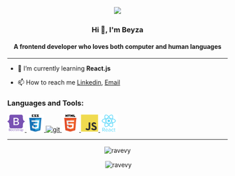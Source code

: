 <p align="center"><img src="https://nextshark.com/wp-content/uploads/2018/01/007.gif" height="250" /></p>


<h3 align="center">Hi 👋, I'm Beyza</h3>
<h4 align="center">A frontend developer who loves both computer and human languages</h4>


_____



- 🌱 I’m currently learning **React.js**

- 📫 How to reach me [Linkedin](https://www.linkedin.com/in/fbeyzab/), [Email](mailto:beyzbaser@gmail.com)


<h3 align="left">Languages and Tools:</h3>
<p align="left"> <a href="https://getbootstrap.com" target="_blank" rel="noreferrer"> <img src="https://raw.githubusercontent.com/devicons/devicon/master/icons/bootstrap/bootstrap-plain-wordmark.svg" alt="bootstrap" width="40" height="40"/> </a> <a href="https://www.w3schools.com/css/" target="_blank" rel="noreferrer"> <img src="https://raw.githubusercontent.com/devicons/devicon/master/icons/css3/css3-original-wordmark.svg" alt="css3" width="40" height="40"/> </a> <a href="https://git-scm.com/" target="_blank" rel="noreferrer"> <img src="https://www.vectorlogo.zone/logos/git-scm/git-scm-icon.svg" alt="git" width="40" height="40"/> </a> <a href="https://www.w3.org/html/" target="_blank" rel="noreferrer"> <img src="https://raw.githubusercontent.com/devicons/devicon/master/icons/html5/html5-original-wordmark.svg" alt="html5" width="40" height="40"/> </a> <a href="https://developer.mozilla.org/en-US/docs/Web/JavaScript" target="_blank" rel="noreferrer"> <img src="https://raw.githubusercontent.com/devicons/devicon/master/icons/javascript/javascript-original.svg" alt="javascript" width="40" height="40"/> </a> <a href="https://reactjs.org/" target="_blank" rel="noreferrer"> <img src="https://raw.githubusercontent.com/devicons/devicon/master/icons/react/react-original-wordmark.svg" alt="react" width="40" height="40"/> </a> </p>

______

<p align="center"><img align="center" src="https://github-readme-stats.vercel.app/api/top-langs?username=ravevy&show_icons=true&theme=tokyonight&locale=en&layout=compact" alt="ravevy" /></p>

<p align="center">&nbsp;<img align="center" src="https://github-readme-stats.vercel.app/api?username=ravevy&show_icons=true&theme=tokyonight&locale=en" alt="ravevy" /></p>
